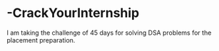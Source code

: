 # -CrackYourInternship
I am taking the challenge of 45 days for solving DSA problems for the placement preparation.
